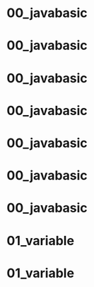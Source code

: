 # 00_javabasic
# 00_javabasic
# 00_javabasic
# 00_javabasic
# 00_javabasic
# 00_javabasic
# 00_javabasic
# 01_variable
# 01_variable
